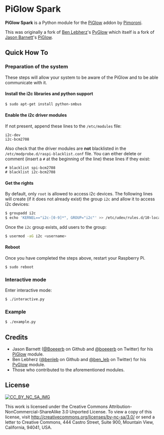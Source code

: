 PiGlow Spark
============

**PiGlow Spark** is a Python module for the [PiGlow][] addon by [Pimoroni][].

This was originally a fork of [Ben Lebherz][@benleb]'s [PyGlow][] which itself
is a fork of [Jason Barnett][@boeeerb_github]'s [PiGlow][Boeeerb_PiGlow].

Quick How To
------------
### Preparation of the system

These steps will allow your system to be aware of the PiGlow and to be able
communicate with it.

#### Install the i2c libraries and python support

```bash
$ sudo apt-get install python-smbus
```

#### Enable the i2c driver modules
If not present, append these lines to the ```/etc/modules``` file:

```
i2c-dev
i2c-bcm2708
```

Also check that the driver modules are **not** blacklisted in the
```/etc/modprobe.d/raspi-blacklist.conf``` file. You can either delete or
comment (insert a ```#``` at the beginning of the line) these lines if they
exist:

```
# blacklist spi-bcm2708
# blacklist i2c-bcm2708
```

#### Get the rights
By default, only ```root``` is allowed to access i2c devices. The following
lines will create (if it does not already exist) the group ```i2c``` and allow
it to access i2c devices:

```bash
$ groupadd i2c
$ echo 'KERNEL=="i2c-[0-9]*", GROUP="i2c"' >> /etc/udev/rules.d/10-local.rules
```

Once the ```i2c``` group exists, add users to the group:

```bash
$ usermod -aG i2c <username>
```

#### Reboot
Once you have completed the steps above, restart your Raspberry Pi.

```bash
$ sudo reboot
```

### Interactive mode
Enter interactive mode:
```bash
$ ./interactive.py
```

### Example
```bash
$ ./example.py
```

Credits
-------

- Jason Barnett ([@Boeeerb][@boeeerb_github] on Github and
    [@boeeerb][@boeeerb_twitter] on Twitter) for his [PiGlow][Boeeerb_PiGlow]
    module.
- Ben Lebherz ([@benleb][] on Github and [@ben_leb][] on Twitter) for his
    [PyGlow][] module.
- Those who contributed to the aforementioned modules.

License
-------
[![CC_BY_NC_SA_IMG][]][CC_BY_NC_SA_LINK]

This work is licensed under the Creative Commons
Attribution-NonCommercial-ShareAlike 3.0 Unported License. To view a copy of
this license, visit http://creativecommons.org/licenses/by-nc-sa/3.0/ or send a
letter to Creative Commons, 444 Castro Street, Suite 900, Mountain View,
California, 94041, USA.

[PiGlow]: http://shop.pimoroni.com/products/piglow "Pimoroni's PiGlow"
[Pimoroni]: http://www.pimoroni.com/ "Pimoroni"
[PyGlow]: https://github.com/benleb/PyGlow "Ben Lebherz's PyGlow python module"
[@benleb]: https://github.com/benleb "Ben Lebherz on Github"
[@ben_leb]: https://twitter.com/ben_leb "Ben Lebherz on Twitter"
[@boeeerb_github]: https://github.com/Boeeerb "Jason Barnett on Github"
[@boeeerb_twitter]: https://twitter.com/boeeerb "Jason Barnett on Twitter"
[Boeeerb_PiGlow]: https://github.com/Boeeerb/PiGlow "Jason Barnett's PiGlow"
[CC_BY_NC_SA_LINK]: http://creativecommons.org/licenses/by-nc-sa/3.0/
[CC_BY_NC_SA_IMG]: https://i.creativecommons.org/l/by-nc-sa/3.0/88x31.png
